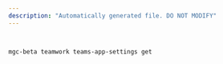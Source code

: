 ```yaml
---
description: "Automatically generated file. DO NOT MODIFY"
---
```


```bash


mgc-beta teamwork teams-app-settings get

```